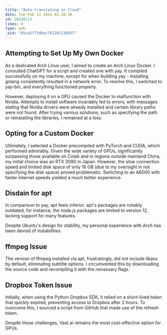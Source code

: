 ```yaml
---
title: "Auto-translating in Cloud"
date: Tue Feb 13 2024 02:10:38
id: 20240213
likes: 0
type: web
_oid: "65ca5f73d6ec761201138937"
---
```

## Attempting to Set Up My Own Docker

As a dedicated Arch Linux user, I aimed to create an Arch Linux Docker.
I consulted ChatGPT for a script and created one with yay. It compiled
successfully on my machine, except for when building yay - installing
golang consistently resulted in a network error. To resolve this, I
switched to yay-bin, and everything functioned properly.

However, deploying it on a GPU caused the Docker to malfunction with
Nvidia. Attempts to install software invariably led to errors, with
messages stating that Nvidia drivers were already installed and certain
library paths were not found. After trying various solutions, such as
specifying the path or reinstalling the libraries, I remained at a loss.

## Opting for a Custom Docker

Ultimately, I selected a Docker precompiled with PyTorch and CUDA, which
performed admirably. Given the wide variety of GPUs, significantly
surpassing those available on Colab and in regions outside mainland
China, my initial choice was an RTX 3090 in Japan. However, the slow
connection speed and limited disk space of only 16 GB (due to my
oversight in not specifying the disk space) proved problematic.
Switching to an A6000 with faster internet speeds yielded a much better
experience.

## Disdain for apt

In comparison to yay, apt feels inferior. apt's packages are notably
outdated; for instance, the node.js packages are limited to version 12,
lacking support for many features.

Despite Ubuntu's design for stability, my personal experience with Arch
has been devoid of instabilities.

## ffmpeg Issue

The version of ffmpeg installed via apt, frustratingly, did not include
libass by default, eliminating subtitle options. I circumvented this by
downloading the source code and recompiling it with the necessary flags.

## Dropbox Token Issue

Initially, when using the Python Dropbox SDK, it relied on a short-lived
token that quickly expired, preventing access to Dropbox after 2 hours.
To overcome this, I sourced a script from GitHub that made use of the
refresh token.

Despite these challenges, Vast.ai remains the most cost-effective option
for GPUs.
